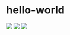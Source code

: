 # hello-world
<img src="https://media2.giphy.com/media/zgSWpnMeK7dCM/giphy.gif">
<img src="https://media0.giphy.com/media/RgNHZHNmh6XOo/giphy.gif">
<img src="https://media.giphy.com/media/iQ6yGuMhPGWhW/giphy.gif">
